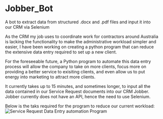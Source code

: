# Jobber_Bot
A bot to extract data from structured .docx and .pdf files and input it into our CRM via Selenium

As the CRM my job uses to coordinate work for contractors around Australia is lacking the functionality to make the administrative workload simpler and easier, I have been working on creating a python program that can reduce the extensive data entry required to set up a new client. 

For the foreseeable future, a Python program to automate this data entry process will allow the company to take on more clients, focus more on providing a better service to exisiting clients, and even allow us to put energy into marketing to attract more clients. 

It currently takes up to 15 minutes, and sometimes longer, to input all the data contained in our Service Request documents into our CRM Jobber. Jobber currently does not have an API, hence the need to use Selenium. 

Below is the taks required for the program to reduce our current workload:
![Service Request Data Entry automation Program](https://imgur.com/a/dxWDPLe)
